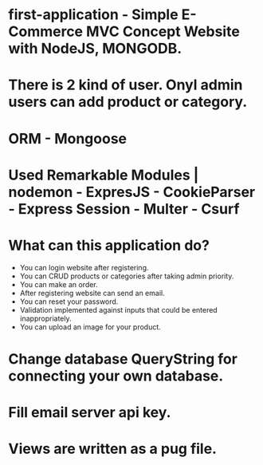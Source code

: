 # first-application - Simple E-Commerce MVC Concept Website with NodeJS, MONGODB.

# There is 2 kind of user. Onyl admin users can add product or category.
# ORM - Mongoose
# Used Remarkable Modules | nodemon - ExpresJS - CookieParser - Express Session - Multer - Csurf

# What can this application do? 
  - You can login website after  registering.
  - You can CRUD products or categories after taking admin priority.
  - You can make an order.
  - After registering website can send an email.
  - You can reset your password.
  - Validation implemented against inputs that could be entered inappropriately.
  - You can upload an image for your product.
  
# Change database QueryString for connecting your own database.
# Fill email server api key.




# Views are written as a pug file.
